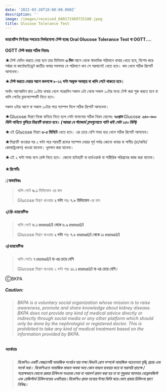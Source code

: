 ```yaml
---
date: '2022-03-28T18:00:00.000Z'
description: ''
image: /images/received_680171969725180.jpeg
title: Glucose Tolerance Test
---
```




#### **ডায়বেটিস নির্ণয়ের সবচেয়ে নির্ভরযোগ্য টেস্ট হচ্ছে Oral Glucose Tolerance Test বা OGTT....**

**OGTT টেস্ট করার সঠিক নিয়মঃ**

★টেস্ট যেদিন করতে দেয়া হবে তার মিনিমাম **৩ দিন** আগে থেকে স্বাভাবিক পরিমানে খাবার খেতে হবে, বিশেষ করে শর্করা বা কার্বোহাইড্রেট জাতীয় খাবার সবসময় যে পরিমাণে খান সে পরমানেই খেতে হবে। কম খেলে সঠিক রিপোর্ট আসবেনা।

★**টেস্ট করতে দেয়ার আগে কমপক্ষে ৮-১২ ঘন্টা অভুক্ত অবস্থায় বা খালি পেটে থাকতে হবে।**

অর্থাৎ আগেরদিন রাত ১০টায় খাবার খেলে পরেরদিন সকাল ৬টা থেকে সকাল ১০টার মধ্যে টেস্ট করা শুরু করতে হবে বা খালি পেটের ব্লাডস্যাম্পলটি দিতে হবে।

সকাল ৬টার আগে বা সকাল ১০টার পরে স্যাম্পল দিলে সঠিক রিপোর্ট আসবেনা।

★Glucose মিশ্রণ নিজে বানিয়ে নিতে হলে সেটা বানানোর সঠিক নিয়ম হোলোঃ **_৭৫গ্রাম_** Glucose **_২৫০-৩০০ মিলি পানিতে গুলিয়ে মিশ্রণটি বানাতে হবে। (আমরা যে স্ট্যান্ডার্ড গ্লাসগুলোতে পানি খাই সেটা ২৫০ মিলি)_**

★এই Glucose মিশ্রণ **৩-৫ মিনিটে** খেতে হবে। এর চেয়ে বেশি সময় ধরে খেলে সঠিক রিপোর্ট আসবেনা।

★মিশ্রণটি খাওয়ার পর ২ ঘন্টা পরে পরবর্তী রক্তের স্যাম্পল দেয়ার পূর্ব পর্যন্ত কোনো খাবার বা পানীয় (চা/কফি/কোল্ডড্রিংকস) খাওয়া যাবেনা। ধূমপান করা যাবেনা।

★এই ২ ঘন্টা সময় বসে রেস্ট নিতে হবে। কোনো হাটাহাটি বা হার্ডওয়ার্ক বা শারীরিক পরিশ্রমের কাজ করা যাবেনা।

#### ★**রিপোর্টঃ**

১)**স্বাভাবিকঃ**

> খালি পেটে **৬.১** মিলিমোল এর কম
>
> Glucose মিশ্রণ খাওয়ার **২ ঘন্টা** পরঃ **৭.৮ মিলিমোল** এর কম

##### ২)প্রি-ডায়বেটিসঃ

> খালি পেটে **৬.১ mmol/l থেকে ৬.৯ mmol/l**
>
> Glucose মিশ্রণ খাওয়ার **২ ঘন্টা** পরঃ **৭.৮ mmol/l থেকে ১১ mmol/l**

##### ৩)ডায়বেটিসঃ

> খালি পেটেঃ **৭ mmol/l বা এর চেয়ে বেশি**
>
> Glucose মিশ্রণ খাওয়ার ২ ঘন্টা পরঃ **১১.১ mmol/l বা এর চেয়ে বেশি।**

ⒸBKPA

##### **Caution:**

> ###### BKPA is a voluntary social organization whose mission is to raise awareness, promote and share knowledge about kidney disease. BKPA does not provide any kind of medical advice directly or indirectly through social media or any other platform which should only be done by the nephrologist or registered doctor. This is prohibited to take any kind of medical treatment based on the information provided by BKPA.

##### **সতর্কতাঃ**

> ###### **বিকেপিএ একটি স্বেচ্ছাসেবী সামাজিক সংগঠন যার লক্ষ্য কিডনি রোগ সম্পর্কে সামাজিক সচেতনতা বৃদ্ধি,প্রচার এবং সতর্ক করা। বিকেপিএতে সামাজিক মাধ্যম অথবা অন্য কোন মাধ্যম ব্যবহার করে বা সরাসরি প্রত্যক্ষ / পরোক্ষভাবে কোনো প্রকার চিকিৎসা সংক্রান্ত সেবা বা পরামর্শ প্রদান করা হয় না যা শুধুমাত্র আপনার নেফ্রোলজিস্ট এবং রেজিস্টার্ড চিকিৎসকের এখতিয়ার।বিকেপিএ প্রদত্ত তথ্যের উপর ভিত্তি করে কোন প্রকার চিকিৎসা গ্রহণ নিষিদ্ধ।**
